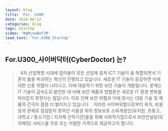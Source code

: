 ```yaml
---
layout: blog
title: 'For. U300'
date: 2019-08-22
categories: blog
tags: StartUp
video: 'WgMcnwBeYJM'
lead_text: 'For.U300_StartUp'
---
```


## For.U300_사이버닥터(CyberDoctor) 는?
 
 >&nbsp;&nbsp;4차 산업혁명 시대에 접어들어 모든 산업에 걸쳐 ICT 기술이 융·복합되면서 기존의 틀을 파괴하는 혁신이 진행되고 있습니다. 새로운 IT 기술이 등장하면 이에 대한 신종 위협이 나타나고, 이에 대응하기 위한 보안 기술이 개발됩니다. 문제는 IT 기술이 급속도로 발전한 데 비해 보안 제품과 방법론은 새로운 IT 환경 변화를 따라잡지 못한다는 점입니다. 이로 인해 보안 위협과 이에 맞서는 대응 기술 및 제품의 간극이 점점 더 벌어지고 있습니다.
 >&nbsp;&nbsp;이러한 사이버위협으로부터 위치, 비용 등의 문제로 점검받지 못하던 서울권 외의 정보보호 소외계층인[유치원, 초중고, 대학교 / 중소기업 / 지자체 산하기관]들을 위해 사회적기업으로서 보안컨설팅(모의해킹) 서비스를 무료 또는 저렴한 가격으로 제공하고자 합니다.